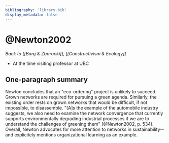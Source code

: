 ```yaml
---
bibliography: 'library.bib'
display_metadata: false
---
```


# @Newton2002

_Back to [[Barg & Zbaracki]], [[Constructivism & Ecology]]_

* At the time visiting professor at UBC

## One-paragraph summary

Newton concludes that an "eco-ordering" project is unlikely to succeed. Grown networks are required for pursuing a green agenda. Similarly, the existing order rests on grown networks that would be difficult, if not impossible, to disassemble. "[A]s the example of the automobile industry suggests, we also need to examine the network convergence that currently supports environmentally degrading industrial processes if we are to understand the challenges of greening them" (@Newton2002, p. 534). Overall, Newton advocates for more attention to networks in sustainability--and explicitely mentions organizational learning as an example.